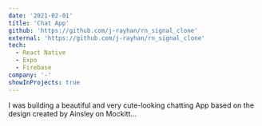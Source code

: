 ```yaml
---
date: '2021-02-01'
title: 'Chat App'
github: 'https://github.com/j-rayhan/rn_signal_clone'
external: 'https://github.com/j-rayhan/rn_signal_clone'
tech:
  - React Native
  - Expo
  - Firebase
company: '-'
showInProjects: true
---
```


I was building a beautiful and very cute-looking chatting App based on the design created by Ainsley on Mockitt...
